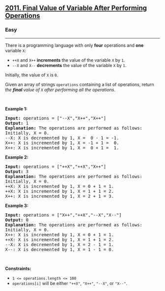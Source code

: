 <h2>
  <a
    href="https://leetcode.com/problems/final-value-of-variable-after-performing-operations/"
    >2011. Final Value of Variable After Performing Operations</a
  >
</h2>
<h3>Easy</h3>
<hr />
<div>
  <p>
    There is a programming language with only
    <strong>four</strong> operations and <strong>one</strong> variable
    <code>X</code>:
  </p>

  <ul>
    <li>
      <code>++X</code> and <code>X++</code> <strong>increments</strong> the
      value of the variable <code>X</code> by <code>1</code>.
    </li>
    <li>
      <code>--X</code> and <code>X--</code> <strong>decrements</strong> the
      value of the variable <code>X</code> by <code>1</code>.
    </li>
  </ul>

  <p>Initially, the value of <code>X</code> is <code>0</code>.</p>

  <p>
    Given an array of strings <code>operations</code> containing a list of
    operations, return <em>the <strong>final </strong>value of </em
    ><code>X</code> <em>after performing all the operations</em>.
  </p>

  <p>&nbsp;</p>
  <p><strong class="example">Example 1:</strong></p>

  <pre><strong>Input:</strong> operations = ["--X","X++","X++"]
<strong>Output:</strong> 1
<strong>Explanation:</strong>&nbsp;The operations are performed as follows:
Initially, X = 0.
--X: X is decremented by 1, X =  0 - 1 = -1.
X++: X is incremented by 1, X = -1 + 1 =  0.
X++: X is incremented by 1, X =  0 + 1 =  1.
</pre>

  <p><strong class="example">Example 2:</strong></p>

  <pre><strong>Input:</strong> operations = ["++X","++X","X++"]
<strong>Output:</strong> 3
<strong>Explanation: </strong>The operations are performed as follows:
Initially, X = 0.
++X: X is incremented by 1, X = 0 + 1 = 1.
++X: X is incremented by 1, X = 1 + 1 = 2.
X++: X is incremented by 1, X = 2 + 1 = 3.
</pre>

  <p><strong class="example">Example 3:</strong></p>

  <pre><strong>Input:</strong> operations = ["X++","++X","--X","X--"]
<strong>Output:</strong> 0
<strong>Explanation:</strong>&nbsp;The operations are performed as follows:
Initially, X = 0.
X++: X is incremented by 1, X = 0 + 1 = 1.
++X: X is incremented by 1, X = 1 + 1 = 2.
--X: X is decremented by 1, X = 2 - 1 = 1.
X--: X is decremented by 1, X = 1 - 1 = 0.
</pre>

  <p>&nbsp;</p>
  <p><strong>Constraints:</strong></p>

  <ul>
    <li><code>1 &lt;= operations.length &lt;= 100</code></li>
    <li>
      <code>operations[i]</code> will be either <code>"++X"</code>,
      <code>"X++"</code>, <code>"--X"</code>, or <code>"X--"</code>.
    </li>
  </ul>
</div>
